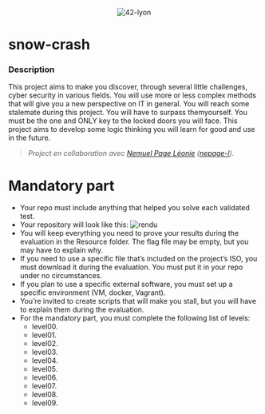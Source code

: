 <p align="center">
    <img alt="42-lyon" src="https://user-images.githubusercontent.com/45235527/106354618-6ec65a00-62f3-11eb-8688-ba9e0f4e77de.jpg" />
</p>

# snow-crash

<!-- <img alt="Note" src="https://user-images.githubusercontent.com/45235527/104627073-dc894980-5696-11eb-999d-e53798ea9ae4.png" width="250" height="200" /> -->

### <strong>Description</strong>

This project aims to make you discover, through several little challenges, cyber security in various fields.
You will use more or less complex methods that will give you a new perspective on IT in general.
You will reach some stalemate during this project. You will have to surpass themyourself. You must be the one and ONLY key to the locked doors you will face. This project aims to develop some logic thinking you will learn for good and use in the future. 

> *Project en collaboration avec <a href="https://github.com/nemu69">Nemuel Page Léonie</a> (<a href="https://profile.intra.42.fr/users/nepage-l">nepage-l</a>).*

# Mandatory part 

- Your repo must include anything that helped you solve each validated test.
- Your repository will look like this:
![rendu](https://user-images.githubusercontent.com/45235527/142430447-e9724631-561a-4432-99c5-c6c6c651bd75.PNG)
- You will keep everything you need to prove your results during the evaluation in the Resource folder. The flag file may be empty, but you may have to explain why.
- If you need to use a specific file that’s included on the project’s ISO, you must download it during the evaluation. You must put it in your repo under no circumstances.
- If you plan to use a specific external software, you must set up a specific environment (VM, docker, Vagrant).
- You’re invited to create scripts that will make you stall, but you will have to explain them during the evaluation.
- For the mandatory part, you must complete the following list of levels:
    - level00.
    - level01.
    - level02.
    - level03.
    - level04.
    - level05.
    - level06.
    - level07.
    - level08.
    - level09.
